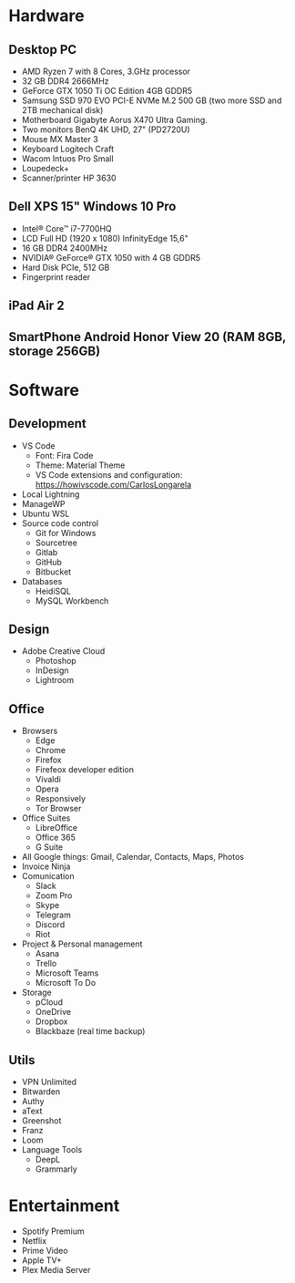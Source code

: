 # Hardware

## Desktop PC
  - AMD Ryzen 7 with 8 Cores, 3.GHz processor
  - 32 GB DDR4 2666MHz
  - GeForce GTX 1050 Ti OC Edition 4GB GDDR5
  - Samsung SSD 970 EVO PCI-E NVMe M.2 500 GB (two more SSD and 2TB mechanical disk)
  - Motherboard Gigabyte Aorus X470 Ultra Gaming.
  - Two monitors BenQ 4K UHD, 27" (PD2720U)
  - Mouse MX Master 3
  - Keyboard Logitech Craft
  - Wacom Intuos Pro Small
  - Loupedeck+
  - Scanner/printer HP 3630
## Dell XPS 15" Windows 10 Pro
  - Intel® Core™ i7-7700HQ
  - LCD Full HD (1920 x 1080) InfinityEdge 15,6"
  - 16 GB DDR4 2400MHz
  - NVIDIA® GeForce® GTX 1050 with 4 GB GDDR5
  - Hard Disk PCIe, 512 GB
  - Fingerprint reader
## iPad Air 2
## SmartPhone Android Honor View 20 (RAM 8GB, storage 256GB)

# Software
## Development
- VS Code
  - Font: Fira Code
  - Theme: Material Theme
  - VS Code extensions and configuration: https://howivscode.com/CarlosLongarela
- Local Lightning
- ManageWP
- Ubuntu WSL
- Source code control
  - Git for Windows
  - Sourcetree
  - Gitlab
  - GitHub
  - Bitbucket
- Databases
  - HeidiSQL
  - MySQL Workbench

## Design
- Adobe Creative Cloud
  - Photoshop
  - InDesign
  - Lightroom

## Office
- Browsers
  - Edge
  - Chrome
  - Firefox
  - Firefeox developer edition
  - Vivaldi
  - Opera
  - Responsively
  - Tor Browser
- Office Suites
  - LibreOffice
  - Office 365
  - G Suite
- All Google things: Gmail, Calendar, Contacts, Maps, Photos
- Invoice Ninja
- Comunication
  - Slack
  - Zoom Pro
  - Skype
  - Telegram
  - Discord
  - Riot
- Project & Personal management
  - Asana
  - Trello
  - Microsoft Teams
  - Microsoft To Do
- Storage
  - pCloud
  - OneDrive
  - Dropbox
  - Blackbaze (real time backup)
  
## Utils
- VPN Unlimited
- Bitwarden
- Authy
- aText
- Greenshot
- Franz
- Loom
- Language Tools
  - DeepL
  - Grammarly

# Entertainment
- Spotify Premium
- Netflix
- Prime Video
- Apple TV+
- Plex Media Server
